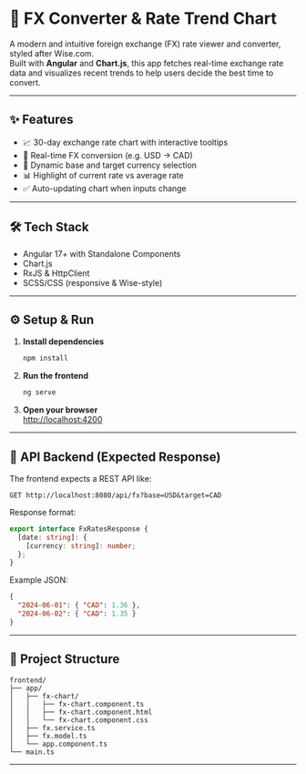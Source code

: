 # 💱 FX Converter & Rate Trend Chart

A modern and intuitive foreign exchange (FX) rate viewer and converter, styled after Wise.com.  
Built with **Angular** and **Chart.js**, this app fetches real-time exchange rate data and visualizes recent trends to help users decide the best time to convert.

---

## ✨ Features

- 📈 30-day exchange rate chart with interactive tooltips  
- 🔄 Real-time FX conversion (e.g. USD → CAD)  
- 🔎 Dynamic base and target currency selection  
- 📊 Highlight of current rate vs average rate  
- ✅ Auto-updating chart when inputs change

---

## 🛠️ Tech Stack

- Angular 17+ with Standalone Components  
- Chart.js  
- RxJS & HttpClient  
- SCSS/CSS (responsive & Wise-style)

---

## ⚙️ Setup & Run

1. **Install dependencies**
   ```bash
   npm install
   ```

2. **Run the frontend**
   ```bash
   ng serve
   ```

3. **Open your browser**  
   [http://localhost:4200](http://localhost:4200)

---

## 📡 API Backend (Expected Response)

The frontend expects a REST API like:
```
GET http://localhost:8080/api/fx?base=USD&target=CAD
```

Response format:
```ts
export interface FxRatesResponse {
  [date: string]: {
    [currency: string]: number;
  };
}
```

Example JSON:
```json
{
  "2024-06-01": { "CAD": 1.36 },
  "2024-06-02": { "CAD": 1.35 }
}
```

---

## 📁 Project Structure

```
frontend/
├── app/
│   ├── fx-chart/
│   │   ├── fx-chart.component.ts
│   │   ├── fx-chart.component.html
│   │   └── fx-chart.component.css
│   ├── fx.service.ts
│   ├── fx.model.ts
│   └── app.component.ts
└── main.ts
```

---
